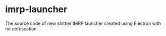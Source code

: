 # imrp-launcher
The source code of new shittier IMRP launcher created using Electron with no obfuscation.
